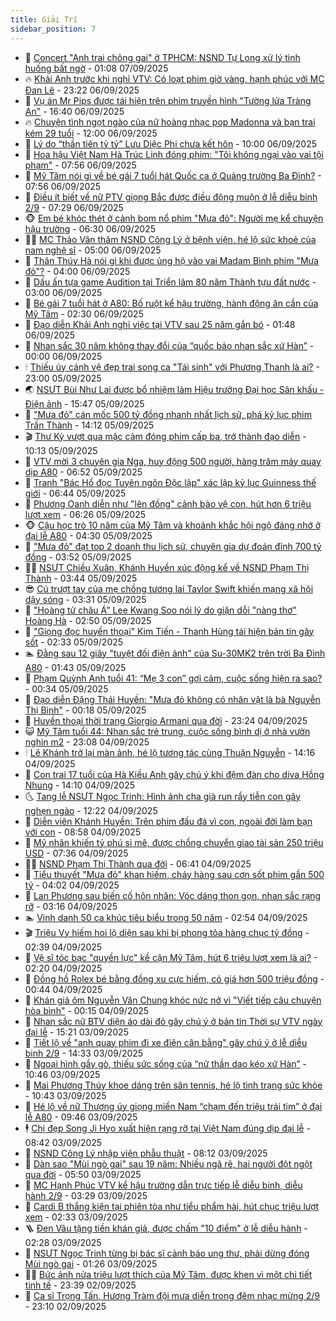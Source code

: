 ```yaml
---
title: Giải Trí
sidebar_position: 7
---
```


<!-- dantri-giai-tri:START -->
- 🤩 [Concert &quot;Anh trai chông gai&quot; ở TPHCM: NSND Tự Long xử lý tình huống bất ngờ](https://dantri.com.vn/giai-tri/concert-anh-trai-chong-gai-o-tphcm-nsnd-tu-long-xu-ly-tinh-huong-bat-ngo-20250907063934004.htm) - 01:08 07/09/2025
- 🔥 [Khải Anh trước khi nghỉ VTV: Có loạt phim giờ vàng, hạnh phúc với MC Đan Lê](https://dantri.com.vn/giai-tri/khai-anh-truoc-khi-nghi-vtv-co-loat-phim-gio-vang-hanh-phuc-voi-mc-dan-le-20250907013636369.htm) - 23:22 06/09/2025
- 🚀 [Vụ án Mr Pips được tái hiện trên phim truyền hình &quot;Tường lửa Tràng An&quot;](https://dantri.com.vn/giai-tri/vu-an-mr-pips-duoc-tai-hien-tren-phim-truyen-hinh-tuong-lua-trang-an-20250906221911722.htm) - 16:40 06/09/2025
- 🔥 [Chuyện tình ngọt ngào của nữ hoàng nhạc pop Madonna và bạn trai kém 29 tuổi](https://dantri.com.vn/giai-tri/chuyen-tinh-ngot-ngao-cua-nu-hoang-nhac-pop-madonna-va-ban-trai-kem-29-tuoi-20250906142706641.htm) - 12:00 06/09/2025
- 🌈 [Lý do “thần tiên tỷ tỷ” Lưu Diệc Phi chưa kết hôn](https://dantri.com.vn/giai-tri/ly-do-than-tien-ty-ty-luu-diec-phi-chua-ket-hon-20250906105804839.htm) - 10:00 06/09/2025
- 📝 [Hoa hậu Việt Nam Hà Trúc Linh đóng phim: &quot;Tôi không ngại vào vai tội phạm&quot;](https://dantri.com.vn/giai-tri/hoa-hau-viet-nam-ha-truc-linh-dong-phim-toi-khong-ngai-vao-vai-toi-pham-20250906130614550.htm) - 07:56 06/09/2025
- 💪 [Mỹ Tâm nói gì về bé gái 7 tuổi hát Quốc ca ở Quảng trường Ba Đình?](https://dantri.com.vn/giai-tri/my-tam-noi-gi-ve-be-gai-7-tuoi-hat-quoc-ca-o-quang-truong-ba-dinh-20250906145025727.htm) - 07:56 06/09/2025
- 🤡 [Điều ít biết về nữ PTV giọng Bắc được điều động muộn ở lễ diễu binh 2/9](https://dantri.com.vn/giai-tri/dieu-it-biet-ve-nu-ptv-giong-bac-duoc-dieu-dong-muon-o-le-dieu-binh-29-20250906133504300.htm) - 07:29 06/09/2025
- 🐵 [Em bé khóc thét ở cảnh bom nổ phim &quot;Mưa đỏ&quot;: Người mẹ kể chuyện hậu trường](https://dantri.com.vn/giai-tri/em-be-khoc-thet-o-canh-bom-no-phim-mua-do-nguoi-me-ke-chuyen-hau-truong-20250906111827093.htm) - 06:30 06/09/2025
- 🧑‍🏫 [MC Thảo Vân thăm NSND Công Lý ở bệnh viện, hé lộ sức khoẻ của nam nghệ sĩ](https://dantri.com.vn/giai-tri/mc-thao-van-tham-nsnd-cong-ly-o-benh-vien-he-lo-suc-khoe-cua-nam-nghe-si-20250905233616089.htm) - 05:00 06/09/2025
- 💂 [Thân Thúy Hà nói gì khi được ủng hộ vào vai Madam Bình phim &quot;Mưa đỏ&quot;?](https://dantri.com.vn/giai-tri/than-thuy-ha-noi-gi-khi-duoc-ung-ho-vao-vai-madam-binh-phim-mua-do-20250906101025808.htm) - 04:00 06/09/2025
- 🤠 [Dấu ấn tựa game Audition tại Triển lãm 80 năm Thành tựu đất nước](https://dantri.com.vn/giai-tri/dau-an-tua-game-audition-tai-trien-lam-80-nam-thanh-tuu-dat-nuoc-20250906085002775.htm) - 03:00 06/09/2025
- 🫶 [Bé gái 7 tuổi hát ở A80: Bố ruột kể hậu trường, hành động ân cần của Mỹ Tâm](https://dantri.com.vn/giai-tri/be-gai-7-tuoi-hat-o-a80-bo-ruot-ke-hau-truong-hanh-dong-an-can-cua-my-tam-20250906073745750.htm) - 02:30 06/09/2025
- 🦏 [Đạo diễn Khải Anh nghỉ việc tại VTV sau 25 năm gắn bó](https://dantri.com.vn/giai-tri/dao-dien-khai-anh-nghi-viec-tai-vtv-sau-25-nam-gan-bo-20250906081646994.htm) - 01:48 06/09/2025
- 🧰 [Nhan sắc 30 năm không thay đổi của “quốc bảo nhan sắc xứ Hàn”](https://dantri.com.vn/giai-tri/nhan-sac-30-nam-khong-thay-doi-cua-quoc-bao-nhan-sac-xu-han-20250905112801895.htm) - 00:00 06/09/2025
- 🕯 [Thiếu úy cảnh vệ đẹp trai song ca &quot;Tái sinh&quot; với Phương Thanh là ai?](https://dantri.com.vn/giai-tri/thieu-uy-canh-ve-dep-trai-song-ca-tai-sinh-voi-phuong-thanh-la-ai-20250905222837600.htm) - 23:00 05/09/2025
- 🌏 [NSƯT Bùi Như Lai được bổ nhiệm làm Hiệu trưởng Đại học Sân khấu - Điện ảnh](https://dantri.com.vn/giai-tri/nsut-bui-nhu-lai-duoc-bo-nhiem-lam-hieu-truong-dai-hoc-san-khau-dien-anh-20250905222250190.htm) - 15:47 05/09/2025
- 🌈 [&quot;Mưa đỏ&quot; cán mốc 500 tỷ đồng nhanh nhất lịch sử, phá kỷ lục phim Trấn Thành](https://dantri.com.vn/giai-tri/mua-do-can-moc-500-ty-dong-nhanh-nhat-lich-su-pha-ky-luc-phim-tran-thanh-20250905205116765.htm) - 14:12 05/09/2025
- 🎬 [Thư Kỳ vượt qua mặc cảm đóng phim cấp ba, trở thành đạo diễn](https://dantri.com.vn/giai-tri/thu-ky-vuot-qua-mac-cam-dong-phim-cap-ba-tro-thanh-dao-dien-20250905121631297.htm) - 10:13 05/09/2025
- 👀 [VTV mời 3 chuyên gia Nga, huy động 500 người, hàng trăm máy quay dịp A80](https://dantri.com.vn/giai-tri/vtv-moi-3-chuyen-gia-nga-huy-dong-500-nguoi-hang-tram-may-quay-dip-a80-20250905125555682.htm) - 06:52 05/09/2025
- 🧰 [Tranh &quot;Bác Hồ đọc Tuyên ngôn Độc lập&quot; xác lập kỷ lục Guinness thế giới](https://dantri.com.vn/giai-tri/tranh-bac-ho-doc-tuyen-ngon-doc-lap-xac-lap-ky-luc-guinness-the-gioi-20250905015938974.htm) - 06:44 05/09/2025
- 🧰 [Phương Oanh diễn như &quot;lên đồng&quot; cảnh bảo vệ con, hút hơn 6 triệu lượt xem](https://dantri.com.vn/giai-tri/phuong-oanh-dien-nhu-len-dong-canh-bao-ve-con-hut-hon-6-trieu-luot-xem-20250905102944565.htm) - 06:26 05/09/2025
- 🐵 [Cậu học trò 10 năm của Mỹ Tâm và khoảnh khắc hội ngộ đáng nhớ ở đại lễ A80](https://dantri.com.vn/giai-tri/cau-hoc-tro-10-nam-cua-my-tam-va-khoanh-khac-hoi-ngo-dang-nho-o-dai-le-a80-20250905094616311.htm) - 04:30 05/09/2025
- 🐘 [&quot;Mưa đỏ&quot; đạt top 2 doanh thu lịch sử, chuyên gia dự đoán đỉnh 700 tỷ đồng](https://dantri.com.vn/giai-tri/mua-do-dat-top-2-doanh-thu-lich-su-chuyen-gia-du-doan-dinh-700-ty-dong-20250905104018595.htm) - 03:52 05/09/2025
- 🧑‍💻 [NSƯT Chiều Xuân, Khánh Huyền xúc động kể về NSND Phạm Thị Thành](https://dantri.com.vn/giai-tri/nsut-chieu-xuan-khanh-huyen-xuc-dong-ke-ve-nsnd-pham-thi-thanh-20250905004214858.htm) - 03:44 05/09/2025
- 😎 [Cú trượt tay của mẹ chồng tương lai Taylor Swift khiến mạng xã hội dậy sóng](https://dantri.com.vn/giai-tri/cu-truot-tay-cua-me-chong-tuong-lai-taylor-swift-khien-mang-xa-hoi-day-song-20250905093451286.htm) - 03:31 05/09/2025
- 🧰 [&quot;Hoàng tử châu Á&quot; Lee Kwang Soo nói lý do giận dỗi &quot;nàng thơ&quot; Hoàng Hà](https://dantri.com.vn/giai-tri/hoang-tu-chau-a-lee-kwang-soo-noi-ly-do-gian-doi-nang-tho-hoang-ha-20250905080242695.htm) - 02:50 05/09/2025
- 🧰 [&quot;Giọng đọc huyền thoại&quot; Kim Tiến - Thanh Hùng tái hiện bản tin gây sốt](https://dantri.com.vn/giai-tri/giong-doc-huyen-thoai-kim-tien-thanh-hung-tai-hien-ban-tin-gay-sot-20250905035917217.htm) - 02:33 05/09/2025
- 🏊 [Đằng sau 12 giây &quot;tuyệt đối điện ảnh&quot; của Su-30MK2 trên trời Ba Đình A80](https://dantri.com.vn/giai-tri/dang-sau-12-giay-tuyet-doi-dien-anh-cua-su-30mk2-tren-troi-ba-dinh-a80-20250905080654569.htm) - 01:43 05/09/2025
- 🌋 [Phạm Quỳnh Anh tuổi 41: “Mẹ 3 con” gợi cảm, cuộc sống hiện ra sao?](https://dantri.com.vn/giai-tri/pham-quynh-anh-tuoi-41-me-3-con-goi-cam-cuoc-song-hien-ra-sao-20250905072106533.htm) - 00:34 05/09/2025
- 🔭 [Đạo diễn Đặng Thái Huyền: &quot;Mưa đỏ không có nhân vật là bà Nguyễn Thị Bình&quot;](https://dantri.com.vn/giai-tri/dao-dien-dang-thai-huyen-mua-do-khong-co-nhan-vat-la-ba-nguyen-thi-binh-20250904151422545.htm) - 00:18 05/09/2025
- 📝 [Huyền thoại thời trang Giorgio Armani qua đời](https://dantri.com.vn/giai-tri/huyen-thoai-thoi-trang-giorgio-armani-qua-doi-20250904230628134.htm) - 23:24 04/09/2025
- 😺 [Mỹ Tâm tuổi 44: Nhan sắc trẻ trung, cuộc sống bình dị ở nhà vườn nghìn m2](https://dantri.com.vn/giai-tri/my-tam-tuoi-44-nhan-sac-tre-trung-cuoc-song-binh-di-o-nha-vuon-nghin-m2-20250904213355833.htm) - 23:08 04/09/2025
- 🕯 [Lê Khánh trở lại màn ảnh, hé lộ tương tác cùng Thuận Nguyễn](https://dantri.com.vn/giai-tri/le-khanh-tro-lai-man-anh-he-lo-tuong-tac-cung-thuan-nguyen-20250904183916961.htm) - 14:16 04/09/2025
- 🦄 [Con trai 17 tuổi của Hà Kiều Anh gây chú ý khi đệm đàn cho diva Hồng Nhung](https://dantri.com.vn/giai-tri/con-trai-17-tuoi-cua-ha-kieu-anh-gay-chu-y-khi-dem-dan-cho-diva-hong-nhung-20250904210403634.htm) - 14:10 04/09/2025
- 🌜 [Tang lễ NSƯT Ngọc Trinh: Hình ảnh cha già run rẩy tiễn con gây nghẹn ngào](https://dantri.com.vn/giai-tri/tang-le-nsut-ngoc-trinh-hinh-anh-cha-gia-run-ray-tien-con-gay-nghen-ngao-20250904191534211.htm) - 12:22 04/09/2025
- 👹 [Diễn viên Khánh Huyền: Trên phim đấu đá vì con, ngoài đời làm bạn với con](https://dantri.com.vn/giai-tri/dien-vien-khanh-huyen-tren-phim-dau-da-vi-con-ngoai-doi-lam-ban-voi-con-20250904155548099.htm) - 08:58 04/09/2025
- 🚀 [Mỹ nhân khiến tỷ phú si mê, được chồng chuyển giao tài sản 250 triệu USD](https://dantri.com.vn/giai-tri/my-nhan-khien-ty-phu-si-me-duoc-chong-chuyen-giao-tai-san-250-trieu-usd-20250904122055140.htm) - 07:36 04/09/2025
- 🧑‍💻 [NSND Phạm Thị Thành qua đời](https://dantri.com.vn/giai-tri/nsnd-pham-thi-thanh-qua-doi-20250904132241915.htm) - 06:41 04/09/2025
- 🦩 [Tiểu thuyết &quot;Mưa đỏ&quot; khan hiếm, cháy hàng sau cơn sốt phim gần 500 tỷ](https://dantri.com.vn/giai-tri/tieu-thuyet-mua-do-khan-hiem-chay-hang-sau-con-sot-phim-gan-500-ty-20250904101210955.htm) - 04:02 04/09/2025
- 💫 [Lan Phương sau biến cố hôn nhân: Vóc dáng thon gọn, nhan sắc rạng rỡ](https://dantri.com.vn/giai-tri/lan-phuong-sau-bien-co-hon-nhan-voc-dang-thon-gon-nhan-sac-rang-ro-20250904101620347.htm) - 03:16 04/09/2025
- 🏊 [Vinh danh 50 ca khúc tiêu biểu trong 50 năm](https://dantri.com.vn/giai-tri/vinh-danh-50-ca-khuc-tieu-bieu-trong-50-nam-20250904091922909.htm) - 02:54 04/09/2025
- 🎬 [Triệu Vy hiếm hoi lộ diện sau khi bị phong tỏa hàng chục tỷ đồng](https://dantri.com.vn/giai-tri/trieu-vy-hiem-hoi-lo-dien-sau-khi-bi-phong-toa-hang-chuc-ty-dong-20250904084036807.htm) - 02:39 04/09/2025
- 💃 [Vệ sĩ tóc bạc &quot;quyền lực&quot; kề cận Mỹ Tâm, hút 6 triệu lượt xem là ai?](https://dantri.com.vn/giai-tri/ve-si-toc-bac-quyen-luc-ke-can-my-tam-hut-6-trieu-luot-xem-la-ai-20250903175946567.htm) - 02:20 04/09/2025
- 🌊 [Đồng hồ Rolex bé bằng đồng xu cực hiếm, có giá hơn 500 triệu đồng](https://dantri.com.vn/giai-tri/dong-ho-rolex-be-bang-dong-xu-cuc-hiem-co-gia-hon-500-trieu-dong-20250824131039779.htm) - 00:44 04/09/2025
- 🧰 [Khán giả ôm Nguyễn Văn Chung khóc nức nở vì &quot;Viết tiếp câu chuyện hòa bình&quot;](https://dantri.com.vn/giai-tri/khan-gia-om-nguyen-van-chung-khoc-nuc-no-vi-viet-tiep-cau-chuyen-hoa-binh-20250904001441998.htm) - 00:15 04/09/2025
- 🦣 [Nhan sắc nữ BTV diện áo dài đỏ gây chú ý ở bản tin Thời sự VTV ngày đại lễ](https://dantri.com.vn/giai-tri/nhan-sac-nu-btv-dien-ao-dai-do-gay-chu-y-o-ban-tin-thoi-su-vtv-ngay-dai-le-20250903164052174.htm) - 15:21 03/09/2025
- 🥷 [Tiết lộ về &quot;anh quay phim đi xe điện cân bằng&quot; gây chú ý ở lễ diễu binh 2/9](https://dantri.com.vn/giai-tri/tiet-lo-ve-anh-quay-phim-di-xe-dien-can-bang-gay-chu-y-o-le-dieu-binh-29-20250903211339147.htm) - 14:33 03/09/2025
- 🦏 [Ngoại hình gầy gò, thiếu sức sống của “nữ thần dao kéo xứ Hàn”](https://dantri.com.vn/giai-tri/ngoai-hinh-gay-go-thieu-suc-song-cua-nu-than-dao-keo-xu-han-20250903110958818.htm) - 10:46 03/09/2025
- 🫶 [Mai Phương Thúy khoe dáng trên sân tennis, hé lộ tình trạng sức khỏe](https://dantri.com.vn/giai-tri/mai-phuong-thuy-khoe-dang-tren-san-tennis-he-lo-tinh-trang-suc-khoe-20250902110329038.htm) - 10:43 03/09/2025
- 💼 [Hé lộ về nữ Thượng úy giọng miền Nam “chạm đến triệu trái tim” ở đại lễ A80](https://dantri.com.vn/giai-tri/he-lo-ve-nu-thuong-uy-giong-mien-nam-cham-den-trieu-trai-tim-o-dai-le-a80-20250903163438136.htm) - 09:46 03/09/2025
- 🕴 [Chị đẹp Song Ji Hyo xuất hiện rạng rỡ tại Việt Nam đúng dịp đại lễ](https://dantri.com.vn/giai-tri/chi-dep-song-ji-hyo-xuat-hien-rang-ro-tai-viet-nam-dung-dip-dai-le-20250903121839513.htm) - 08:42 03/09/2025
- 🐲 [NSND Công Lý nhập viện phẫu thuật](https://dantri.com.vn/giai-tri/nsnd-cong-ly-nhap-vien-phau-thuat-20250903144858804.htm) - 08:12 03/09/2025
- 🐘 [Dàn sao &quot;Mùi ngò gai&quot; sau 19 năm: Nhiều ngã rẽ, hai người đột ngột qua đời](https://dantri.com.vn/giai-tri/dan-sao-mui-ngo-gai-sau-19-nam-nhieu-nga-re-hai-nguoi-dot-ngot-qua-doi-20250902153457015.htm) - 05:50 03/09/2025
- 🤭 [MC Hạnh Phúc VTV kể hậu trường dẫn trực tiếp lễ diễu binh, diễu hành 2/9](https://dantri.com.vn/giai-tri/mc-hanh-phuc-vtv-ke-hau-truong-dan-truc-tiep-le-dieu-binh-dieu-hanh-29-20250903101356972.htm) - 03:29 03/09/2025
- 💯 [Cardi B thắng kiện tại phiên tòa như tiểu phẩm hài, hút chục triệu lượt xem](https://dantri.com.vn/giai-tri/cardi-b-thang-kien-tai-phien-toa-nhu-tieu-pham-hai-hut-chuc-trieu-luot-xem-20250903092748196.htm) - 02:33 03/09/2025
- 🪜 [Đen Vâu tặng tiền khán giả, được chấm &quot;10 điểm&quot; ở lễ diễu hành](https://dantri.com.vn/giai-tri/den-vau-tang-tien-khan-gia-duoc-cham-10-diem-o-le-dieu-hanh-20250903011946470.htm) - 02:28 03/09/2025
- 👹 [NSƯT Ngọc Trinh từng bị bác sĩ cảnh báo ung thư, phải dừng đóng Mùi ngò gai](https://dantri.com.vn/giai-tri/nsut-ngoc-trinh-tung-bi-bac-si-canh-bao-ung-thu-phai-dung-dong-mui-ngo-gai-20250903022749020.htm) - 01:26 03/09/2025
- 🧑‍🏫 [Bức ảnh nửa triệu lượt thích của Mỹ Tâm, được khen vì một chi tiết tinh tế](https://dantri.com.vn/giai-tri/buc-anh-nua-trieu-luot-thich-cua-my-tam-duoc-khen-vi-mot-chi-tiet-tinh-te-20250903000058471.htm) - 23:39 02/09/2025
- 🐘 [Ca sĩ Trọng Tấn, Hương Tràm đội mưa diễn trong đêm nhạc mừng 2/9](https://dantri.com.vn/giai-tri/ca-si-trong-tan-huong-tram-doi-mua-dien-trong-dem-nhac-mung-29-20250902223531225.htm) - 23:10 02/09/2025<!-- dantri-giai-tri:END -->
